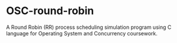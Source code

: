 # OSC-round-robin
A Round Robin (RR) process scheduling simulation program using C language for Operating System and Concurrency coursework.
